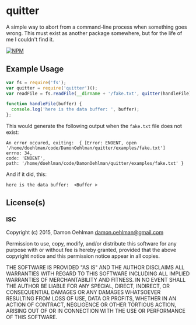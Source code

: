 # quitter

A simple way to abort from a command-line process when something goes
wrong. This must exist as another package somewhere, but for the life
of me I couldn't find it.


[![NPM](https://nodei.co/npm/quitter.png)](https://nodei.co/npm/quitter/)



## Example Usage

```js
var fs = require('fs');
var quitter = require('quitter')();
var readFile = fs.readFile(__dirname + '/fake.txt', quitter(handleFile));

function handleFile(buffer) {
  console.log('here is the data buffer: ', buffer);
};

```

This would generate the following output when the `fake.txt` file
does not exist:

```
An error occured, exiting:  { [Error: ENOENT, open '/home/doehlman/code/DamonOehlman/quitter/examples/fake.txt']
errno: 34,
code: 'ENOENT',
path: '/home/doehlman/code/DamonOehlman/quitter/examples/fake.txt' }
```

And if it did, this:

```
here is the data buffer:  <Buffer >
```

## License(s)

### ISC

Copyright (c) 2015, Damon Oehlman <damon.oehlman@gmail.com>

Permission to use, copy, modify, and/or distribute this software for any
purpose with or without fee is hereby granted, provided that the above
copyright notice and this permission notice appear in all copies.

THE SOFTWARE IS PROVIDED "AS IS" AND THE AUTHOR DISCLAIMS ALL WARRANTIES WITH
REGARD TO THIS SOFTWARE INCLUDING ALL IMPLIED WARRANTIES OF MERCHANTABILITY
AND FITNESS. IN NO EVENT SHALL THE AUTHOR BE LIABLE FOR ANY SPECIAL, DIRECT,
INDIRECT, OR CONSEQUENTIAL DAMAGES OR ANY DAMAGES WHATSOEVER RESULTING FROM
LOSS OF USE, DATA OR PROFITS, WHETHER IN AN ACTION OF CONTRACT, NEGLIGENCE OR
OTHER TORTIOUS ACTION, ARISING OUT OF OR IN CONNECTION WITH THE USE OR
PERFORMANCE OF THIS SOFTWARE.
